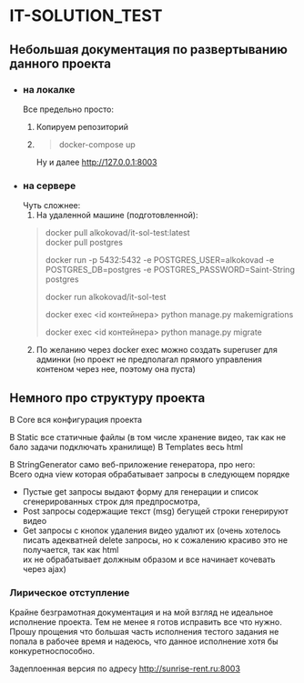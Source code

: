 # IT-SOLUTION_TEST

## Небольшая документация по развертыванию данного проекта

* ### на локалке
    Все предельно просто:
    1. Копируем репозиторий
  2. > docker-compose up
     
     Ну и далее http://127.0.0.1:8003
* ### на сервере
    Чуть сложнее:
  1. На удаленной машине (подготовленной):
  > docker pull alkokovad/it-sol-test:latest \
  > docker pull postgres 
  > 
  > docker run -p 5432:5432 -e POSTGRES_USER=alkokovad -e POSTGRES_DB=postgres -e POSTGRES_PASSWORD=Saint-String postgres 
  > 
  > docker run alkokovad/it-sol-test
  > 
  > docker exec <id контейнера> python manage.py makemigrations
  > 
  > docker exec <id контейнера> python manage.py migrate
  2. По желанию через docker exec можно создать superuser для админки (но проект не предполагал прямого управления контеном через нее, поэтому она пуста)
  
## Немного про структуру проекта

В Core вся конфигурация проекта

В Static все статичные файлы (в том числе хранение видео, так как не бало задачи подключать хранилище)
В Templates весь html

В StringGenerator само веб-приложение генератора, про него: \
Всего одна view которая обрабатывает запросы в следующем порядке 
- Пустые get запросы выдают форму для генерации и список сгенерированных строк для предпросмотра,
- Post запросы содержащие текст (msg) бегущей строки генерируют видео
- Get запросы с кнопок удаления видео удалют их (очень хотелось писать адекватней delete запросы, но к сожалению красиво это не получается, так как html <form> их не обрабатывает должным образом и все начинает кочевать через ajax)

### Лирическое отступление

Крайне безграмотная документация и на мой взгляд не идеальное исполнение проекта. Тем не менее я готов исправить все что нужно.
Прошу прощения что большая часть исполнения тестого задания не попала в рабочее время и надеюсь, что данное исполнение хотя бы конкуретноспособно.

Задеплоенная версия по адресу http://sunrise-rent.ru:8003
